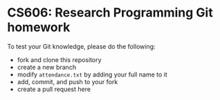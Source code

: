 CS606: Research Programming Git homework
========================================


To test your Git knowledge, please do the following:

* fork and clone this repository
* create a new branch
* modify `attendance.txt` by adding your full name to it
* add, commit, and push to your fork
* create a pull request here
